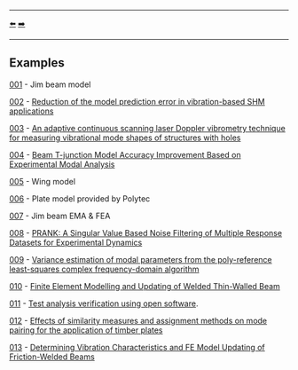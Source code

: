 ***
[⬅️](../README.md "Go up one directory level")
[➡️](../examples/001/README.md "First example")
***

## Examples 

[001](001/README.md) - Jim beam model

[002](002/README.md) - [Reduction of the model prediction error in vibration-based SHM applications](https://doi.org/10.58286/29603)

[003](003/README.md) - [An adaptive continuous scanning laser Doppler vibrometry technique for measuring vibrational mode shapes of structures with holes](https://dx.doi.org/10.1088/1361-6501/ad6630)

[004](004/README.md) - [Beam T-junction Model Accuracy Improvement Based on Experimental Modal Analysis](https://doi.org/10.1007/s12239-022-0134-7)

[005](005/README.md) - Wing model

[006](006/README.md) - Plate model provided by Polytec

[007](007/README.md) - Jim beam EMA & FEA

[008](008/README.md) - [PRANK: A Singular Value Based Noise Filtering of Multiple Response Datasets for Experimental Dynamics](https://doi.org/10.1007/s40799-024-00774-1)

[009](009/README.md) - [Variance estimation of modal parameters from the poly-reference least-squares complex frequency-domain algorithm](https://doi.org/10.1016/j.ymssp.2024.111905)

[010](010/README.md) - [Finite Element Modelling and Updating of Welded Thin-Walled Beam](http://dx.doi.org/10.15282/ijame.15.4.2018.12.0449)

[011](011/README.md) - [Test analysis verification using open software](http://www.sandv.com/downloads/1406bran.pdf).

[012](012/README.md) - [Effects of similarity measures and assignment methods on mode pairing for the application of timber plates](https://www.researchgate.net/publication/393077775_Effects_of_similarity_measures_and_assignment_methods_on_mode_pairing_for_the_application_of_timber_plates)

[013](013/README.md) - [Determining Vibration Characteristics and FE Model Updating of Friction-Welded Beams](https://doi.org/10.3390/machines13080653)
